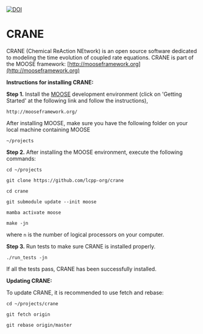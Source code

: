 [![DOI](https://zenodo.org/badge/144417481.svg)](https://zenodo.org/badge/latestdoi/144417481)


CRANE
=====

CRANE (Chemical ReAction NEtwork) is an open source software dedicated to modeling the time evolution of coupled rate equations. CRANE is part of the MOOSE framework: [http://mooseframework.org](http://mooseframework.org)

**Instructions for installing CRANE:**

**Step 1.** Install the [MOOSE](http://mooseframework.org/) development environment (click on 'Getting Started' at the following link and follow the instructions),

`http://mooseframework.org/`

After installing MOOSE, make sure you have the following folder on your local machine containing MOOSE

`~/projects`

**Step 2.** After installing the MOOSE environment, execute the following commands:

`cd ~/projects`

`git clone https://github.com/lcpp-org/crane`

`cd crane`

`git submodule update --init moose`

`mamba activate moose` 

`make -jn` 

where `n` is the number of logical processors on your computer. 

**Step 3.**
Run tests to make sure CRANE is installed properly. 

`./run_tests -jn`

If all the tests pass, CRANE has been successfully installed. 

**Updating CRANE:**

To update CRANE, it is recommended to use fetch and rebase:

`cd ~/projects/crane`

`git fetch origin`

`git rebase origin/master`
